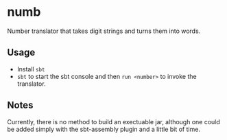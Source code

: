 numb
====

Number translator that takes digit strings and turns them into words.

Usage
-----

* Install `sbt`
* `sbt` to start the sbt console and then `run <number>` to invoke the translator.

Notes
-----

Currently, there is no method to build an exectuable jar, although one could be added simply with the sbt-assembly plugin and a little bit of time.